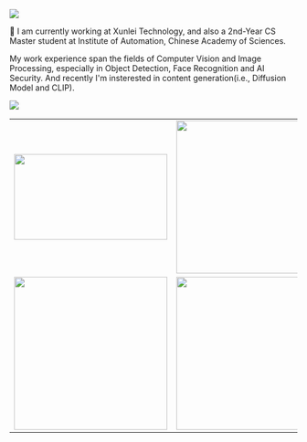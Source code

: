[![](https://img.shields.io/badge/LinkedIn-0077B5?style=for-the-badge&logo=linkedin&logoColor=white)](https://www.linkedin.com/in/%E6%B5%B7%E6%B6%8C-%E5%AD%99-052ba8a5/)

👋 I am currently working at Xunlei Technology, and also a 2nd-Year CS Master student at Institute of Automation, Chinese Academy of Sciences.

My work experience span the fields of Computer Vision and Image Processing, especially in Object Detection, Face Recognition and AI Security.
And recently I'm insterested in content generation(i.e., Diffusion Model and CLIP).

![](https://github-readme-stats-one-bice.vercel.app/api?username=tabsun&show_icons=true&include_all_commits=true&count_private=true&role=OWNER,ORGANIZATION_MEMBER,COLLABORATOR)

<table style="margin-left:auto; margin-right:auto;">
  <tr>
    <td><img src="https://github.com/tabsun/DualTask-End2end-PPDet/blob/master/on_road_fast.gif" height=150 width=268px></td>
    <td><img src="https://wx2.sinaimg.cn/mw1024/89ef5361ly1fryzwf5m7uj20e80e80wo.jpg" width=268px></td>
    <td><img src="https://wx1.sinaimg.cn/mw1024/89ef5361ly1fryzxsnqg9j20e80e8n0k.jpg" width=268px></td>
  </tr>
  <tr>
    <td><img src="https://wx3.sinaimg.cn/mw1024/89ef5361ly1fsc9lppimgj20j20j1af1.jpg" width=268px></td>
    <td><img src="https://wx4.sinaimg.cn/mw1024/89ef5361ly1fsc9lpf35ej20fu0fu0wn.jpg" width=268px></td>
    <td><img src="https://wx3.sinaimg.cn/mw1024/89ef5361ly1fsc9m8hklbj20fu0fugno.jpg" width=268px></td>
  </tr>
</table>
